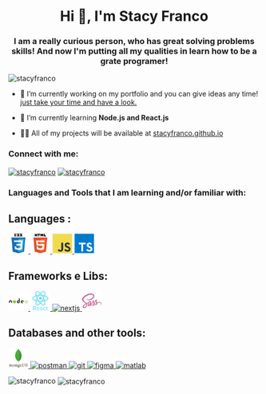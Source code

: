 <h1 align="center">Hi 👋, I'm Stacy Franco</h1>
<h3 align="center">I am a really curious person, who has great  solving problems skills! And now I'm putting all my qualities in learn how to be a grate programer!</h3>

<p align="left"> <img src="https://komarev.com/ghpvc/?username=stacyfranco&label=Profile%20views&color=0e75b6&style=flat" alt="stacyfranco" /> </p>

<p> </p>

- 🔭 I’m currently working on my portfolio and you can give ideas any time! [just take your time and have a look.](https://stacyfranco.github.io)

- 🌱 I’m currently learning **Node.js and React.js**

- 👨‍💻 All of my projects will be available at [stacyfranco.github.io](https://stacyfranco.github.io/)

<h3 align="left">Connect with me:</h3>
<p align="left">
<a href="https://linkedin.com/in/stacyfranco" target="blank"><img align="center" src="https://raw.githubusercontent.com/rahuldkjain/github-profile-readme-generator/master/src/images/icons/Social/linked-in-alt.svg" alt="stacyfranco" height="30" width="40" /></a>
<a href="https://instagram.com/stacyfranco167" target="blank"><img align="center" src="https://raw.githubusercontent.com/rahuldkjain/github-profile-readme-generator/master/src/images/icons/Social/instagram.svg" alt="stacyfranco" height="30" width="40" /></a>
</p>

<h3 align="left">Languages and Tools that I am learning and/or familiar with:</h3>
<h2 align="left">Languages :</h2>
<p align="left"> 
  <a href="https://www.w3schools.com/css/" target="_blank" rel="noreferrer"> <img src="https://raw.githubusercontent.com/devicons/devicon/master/icons/css3/css3-original-wordmark.svg" alt="css3" width="40" height="40"/> </a>
  <a href="https://www.w3.org/html/" target="_blank" rel="noreferrer"> <img src="https://raw.githubusercontent.com/devicons/devicon/master/icons/html5/html5-original-wordmark.svg" alt="html5" width="40" height="40"/> </a>
  <a href="https://developer.mozilla.org/en-US/docs/Web/JavaScript" target="_blank" rel="noreferrer"> <img src="https://raw.githubusercontent.com/devicons/devicon/master/icons/javascript/javascript-original.svg" alt="javascript" width="40" height="40"/> </a>
  <a href="https://www.typescriptlang.org/" target="_blank" rel="noreferrer"> <img src="https://raw.githubusercontent.com/devicons/devicon/master/icons/typescript/typescript-original.svg" alt="typescript" width="40" height="40"/> </a>
</p>

<h2 align="left">Frameworks e Libs:</h2>
<p align="left">
  <a href="https://nodejs.org" target="_blank" rel="noreferrer"> <img src="https://raw.githubusercontent.com/devicons/devicon/master/icons/nodejs/nodejs-original-wordmark.svg" alt="nodejs" width="40" height="40"/> </a>
  <a href="https://reactjs.org/" target="_blank" rel="noreferrer"> <img src="https://raw.githubusercontent.com/devicons/devicon/master/icons/react/react-original-wordmark.svg" alt="react" width="40" height="40"/> </a>
  <a href="https://nextjs.org/" target="_blank" rel="noreferrer"> <img src="https://cdn.worldvectorlogo.com/logos/nextjs-2.svg" alt="nextjs" width="40" height="40"/> </a>
  <a href="https://sass-lang.com" target="_blank" rel="noreferrer"> <img src="https://raw.githubusercontent.com/devicons/devicon/master/icons/sass/sass-original.svg" alt="sass" width="40" height="40"/> </a>
</p>
  
<h2 align="left">Databases and other tools: </h2>
<p align="left">
  <a href="https://www.mongodb.com/" target="_blank" rel="noreferrer"> <img src="https://raw.githubusercontent.com/devicons/devicon/master/icons/mongodb/mongodb-original-wordmark.svg" alt="mongodb" width="40" height="40"/> </a> 
  <a href="https://postman.com" target="_blank" rel="noreferrer"> <img src="https://www.vectorlogo.zone/logos/getpostman/getpostman-icon.svg" alt="postman" width="40" height="40"/> </a>
  <a href="https://git-scm.com/" target="_blank" rel="noreferrer"> <img src="https://www.vectorlogo.zone/logos/git-scm/git-scm-icon.svg" alt="git" width="40" height="40"/> </a> 
  <a href="https://www.figma.com/" target="_blank" rel="noreferrer"> <img src="https://www.vectorlogo.zone/logos/figma/figma-icon.svg" alt="figma" width="40" height="40"/> </a>
  <a href="https://www.mathworks.com/" target="_blank" rel="noreferrer"> <img src="https://upload.wikimedia.org/wikipedia/commons/2/21/Matlab_Logo.png" alt="matlab" width="40" height="40"/> </a>   
</p>

<p><img align="left" src="https://github-readme-stats.vercel.app/api/top-langs?username=stacyfranco&show_icons=true&locale=en&layout=compact" alt="stacyfranco" /></p>

<p>&nbsp;<img align="center" src="https://github-readme-stats.vercel.app/api?username=stacyfranco&show_icons=true&locale=en" alt="stacyfranco" /></p>
